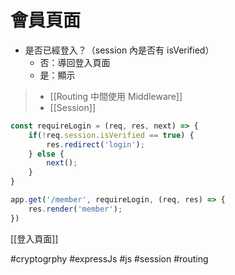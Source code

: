 # 會員頁面
- 是否已經登入？（session 內是否有 isVerified）
	- 否：導回登入頁面
	- 是：顯示

>- [[Routing 中間使用 Middleware]]
>- [[Session]]
```js
const requireLogin = (req, res, next) => {
	if(!req.session.isVerified == true) {
		res.redirect('login');
	} else {
		next();
	}
}

```
```js
app.get('/member', requireLogin, (req, res) => {
	res.render('member');
})
```

[[登入頁面]]

#cryptogrphy #expressJs #js #session #routing 